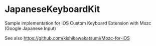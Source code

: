 JapaneseKeyboardKit
===================

Sample implementation for iOS Custom Keyboard Extension with Mozc (Google Japanese Input)

See also https://github.com/kishikawakatsumi/Mozc-for-iOS
